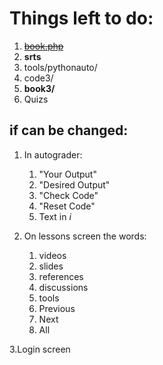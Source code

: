 Things left to do:
=================

1. ~~[book.php](book.php)~~
2. **srts**
5. tools/pythonauto/
6. code3/
7. **book3/**
8. Quizs


if can be changed:
-----------------
1. In autograder: 
   1. "Your Output"
   2. "Desired Output"
   3. "Check Code"
   4. "Reset Code"
   5. Text in *i*

2. On lessons screen the words:
   1. videos
   2. slides
   3. references
   4. discussions
   5. tools
   6. Previous
   7. Next
   8. All

3.Login screen 
   
